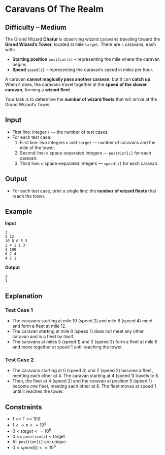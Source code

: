 # Caravans Of The Realm
## Difficulty – Medium

The Grand Wizard **Chatur** is observing wizard caravans traveling toward the **Grand Wizard’s Tower**, located at mile `target`. There are `n` caravans, each with:  

- **Starting position** `position[i]` – representing the mile where the caravan begins.  
- **Speed** `speed[i]` – representing the caravan’s speed in miles per hour.  

A caravan **cannot magically pass another caravan**, but it can **catch up**. When it does, the caravans travel together at the **speed of the slower caravan**, forming a **wizard fleet**.  

Your task is to determine the **number of wizard fleets** that will arrive at the Grand Wizard’s Tower.


## Input 
- First line: integer `T` — the number of test cases.  
- For each test case:  
  1. First line: two integers `n` and `target` — number of caravans and the mile of the tower.  
  2. Second line: `n` space-separated integers — `position[i]` for each caravan.  
  3. Third line: `n` space-separated integers — `speed[i]` for each caravan.  

## Output
- For each test case, print a single line: the **number of wizard fleets** that reach the tower.   

## Example

**Input**  
```
2
5 12
10 8 0 5 3
2 4 1 1 3
3 100
0 2 4
4 2 1
```

**Output**
```
3
1
```


## Explanation

### Test Case 1

- The caravans starting at mile 10 (speed 2) and mile 8 (speed 4) meet and form a fleet at mile 12.  
- The caravan starting at mile 0 (speed 1) does not meet any other caravan and is a fleet by itself.  
- The caravans at miles 5 (speed 1) and 3 (speed 3) form a fleet at mile 6 and move together at speed 1 until reaching the tower.

### Test Case 2
- The caravans starting at 0 (speed 4) and 2 (speed 2) become a fleet, meeting each other at 4. The caravan starting at 4 (speed 1) travels to 5.
- Then, the fleet at 4 (speed 2) and the caravan at position 5 (speed 1) become one fleet, meeting each other at 6. The fleet moves at speed 1 until it reaches the tower.

## Constraints
- 1 <= T <= 100  
- $1 <= n <= 10^5$ 
- $0 < target <= 10^6$  
- 0 <= `position[i]` < target 
- All `position[i]` are unique.  
- $0 < speed[i] <= 10^6$ 
